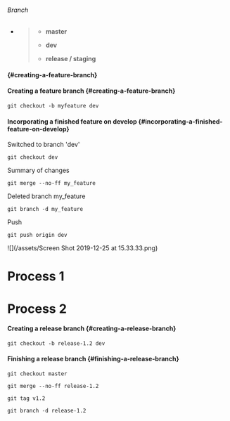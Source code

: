 ###### Branch

* > * **master**
  >
  > * **dev**
  >
  > * **release / staging**

####  {#creating-a-feature-branch}

#### Creating a feature branch {#creating-a-feature-branch}

```
git checkout -b myfeature dev
```

#### Incorporating a finished feature on develop {#incorporating-a-finished-feature-on-develop}

Switched to branch 'dev'

```
git checkout dev
```

Summary of changes

```
git merge --no-ff my_feature
```

Deleted branch my\_feature

```
git branch -d my_feature
```

Push

```
git push origin dev
```

![](/assets/Screen Shot 2019-12-25 at 15.33.33.png)

# Process 1



# Process 2

#### Creating a release branch {#creating-a-release-branch}

```
git checkout -b release-1.2 dev
```

#### Finishing a release branch {#finishing-a-release-branch}

```
git checkout master
```

```
git merge --no-ff release-1.2
```

```
git tag v1.2
```

```
git branch -d release-1.2
```



